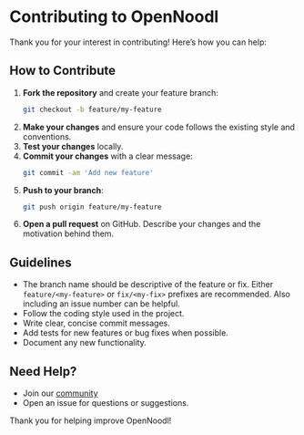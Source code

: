 # Contributing to OpenNoodl

Thank you for your interest in contributing! Here’s how you can help:

## How to Contribute

1. **Fork the repository** and create your feature branch:
   ```bash
   git checkout -b feature/my-feature
   ```
2. **Make your changes** and ensure your code follows the existing style and conventions.
3. **Test your changes** locally.
4. **Commit your changes** with a clear message:
   ```bash
   git commit -am 'Add new feature'
   ```
5. **Push to your branch**:
   ```bash
   git push origin feature/my-feature
   ```
6. **Open a pull request** on GitHub. Describe your changes and the motivation behind them.

## Guidelines

- The branch name should be descriptive of the feature or fix. Either `feature/<my-feature>` or `fix/<my-fix>` prefixes are recommended. Also including an issue number can be helpful.
- Follow the coding style used in the project.
- Write clear, concise commit messages.
- Add tests for new features or bug fixes when possible.
- Document any new functionality.

## Need Help?

- Join our [community](https://the-low-code-foundation.fibery.io/invite/5NtlTThnCPh2vaAk)
- Open an issue for questions or suggestions.

Thank you for helping improve OpenNoodl!